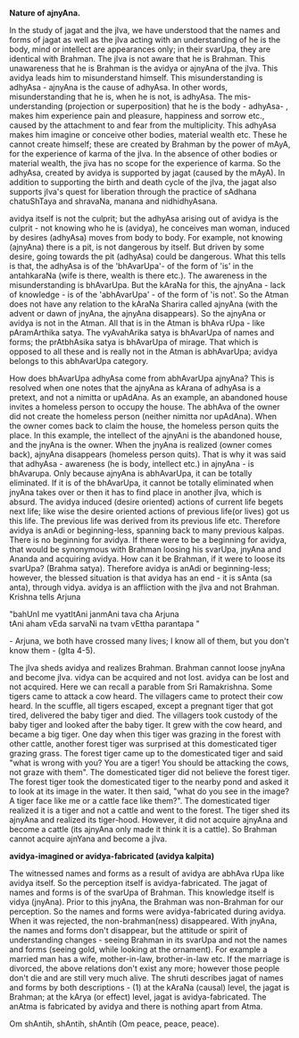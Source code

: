 <p><strong>Nature of ajnyAna.</strong></p>

<p>In the study of jagat and the jIva, we have understood that the names and forms of jagat as well as the jIva acting with an understanding of he is the body, mind or intellect are appearances only; in their svarUpa, they are identical with Brahman. The jIva is not aware that he is Brahman. This unawareness that he is Brahman is the avidya or ajnyAna of the jIva. This avidya leads him to misunderstand himself. This misunderstanding is adhyAsa - ajnyAna is the cause of adhyAsa. In other words, misunderstanding that he is, when he is not, is adhyAsa. The mis-understanding (projection or superposition) that he is the body - adhyAsa- , makes him experience pain and pleasure, happiness and sorrow etc., caused by the attachment to and fear from the multiplicity. This adhyAsa makes him imagine or conceive other bodies, material wealth etc. These he cannot create himself; these are created by Brahman by the power of mAyA, for the experience of karma of the jIva. In the absence of other bodies or material wealth, the jiva has no scope for the experience of karma. So the adhyAsa, created by avidya is supported by jagat (caused by the mAyA). In addition to supporting the birth and death cycle of the jIva, the jagat also supports jIva&#39;s quest for liberation through the practice of sAdhana chatuShTaya and shravaNa, manana and nidhidhyAsana.</p>

<p>avidya itself is not the culprit; but the adhyAsa arising out of avidya is the culprit - not knowing who he is (avidya), he conceives man woman, induced by desires (adhyAsa) moves from body to body. For example, not knowing (ajnyAna) there is a pit, is not dangerous by itself. But driven by some desire, going towards the pit (adhyAsa) could be dangerous. What this tells is that, the adhyAsa is of the &#39;bhAvarUpa&#39;- of the form of &#39;is&#39; in the antahkaraNa (wife is there, wealth is there etc.). The awareness in the misunderstanding is bhAvarUpa. But the kAraNa for this, the ajnyAna - lack of knowledge - is of the &#39;abhAvarUpa&#39; - of the form of &#39;is not&#39;. So the Atman does not have any relation to the kAraNa Sharira called ajnyAna (with the advent or dawn of jnyAna, the ajnyAna disappears). So the ajnyAna or avidya is not in the Atman. All that is in the Atman is bhAva rUpa - like pAramArthika satya. The vyAvahArika satya is bhAvarUpa of names and forms; the prAtbhAsika satya is bhAvarUpa of mirage. That which is opposed to all these and is really not in the Atman is abhAvarUpa; avidya belongs to this abhAvarUpa category.</p>

<p>How does bhAvarUpa adhyAsa come from abhAvarUpa ajnyAna? This is resolved when one notes that the ajnyAna as kArana of adhyAsa is a pretext, and not a nimitta or upAdAna. As an example, an abandoned house invites a homeless person to occupy the house. The abhAva of the owner did not create the homeless person (neither nimitta nor upAdAna). When the owner comes back to claim the house, the homeless person quits the place. In this example, the intellect of the ajnyAni is the abandoned house, and the jnyAna is the owner. When the jnyAna is realized (owner comes back), ajnyAna disappears (homeless person quits). That is why it was said that adhyAsa - awareness (he is body, intellect etc.) in ajnyAna - is bhAvarupa. Only because ajnyAna is abhAvarUpa, it can be totally eliminated. If it is of the bhAvarUpa, it cannot be totally eliminated when jnyAna takes over or then it has to find place in another jIva, which is absurd. The avidya induced (desire oriented) actions of current life begets next life; like wise the desire oriented actions of previous life(or lives) got us this life. The previous life was derived from its previous life etc. Therefore avidya is anAdi or beginning-less, spanning back to many previous kalpas.  There is no beginning for avidya. If there were to be a beginning for avidya, that would be synonymous with Brahman loosing his svarUpa, jnyAna and Ananda and acquiring avidya. How can it be Brahman, if it were to loose its svarUpa? (Brahma satya). Therefore avidya is anAdi or beginning-less; however, the blessed situation is that avidya has an end - it is sAnta (sa anta), through vidya. avidya is an affliction with the jIva and not Brahman. Krishna tells Arjuna</p>

<p>"bahUnI me vyatItAni janmAni tava cha Arjuna<br />
tAni aham vEda sarvaNi na tvam vEttha parantapa " </p>

<p>- Arjuna, we both have crossed many lives; I know all of them, but you don&#39;t know them - (gIta 4-5).</p>

<p>The jIva sheds avidya and realizes Brahman. Brahman cannot loose jnyAna and become jIva. vidya can be acquired and not lost. avidya can be lost and not acquired. Here we can recall a parable from Sri Ramakrishna. Some tigers came to attack a cow heard. The villagers came to protect their cow heard. In the scuffle, all tigers escaped, except a pregnant tiger that got tired, delivered the baby tiger and died. The villagers took custody of the baby tiger and looked after the baby tiger. It grew with the cow heard, and became a big tiger. One day when this tiger was grazing in the forest with other cattle, another forest tiger was surprised at this domesticated tiger grazing grass. The forest tiger came up to the domesticated tiger and said "what is wrong with you? You are a tiger! You should be attacking the cows, not graze with them". The domesticated tiger did not believe the forest tiger. The forest tiger took the domesticated tiger to the nearby pond and asked it to look at its image in the water. It then said, "what do you see in the image? A tiger face like me or a cattle face like them?". The domesticated tiger realized it is a tiger and not a cattle and went to the forest. The tiger shed its ajnyAna and realized its tiger-hood. However, it did not acquire ajnyAna and become a cattle (its ajnyAna only made it think it is a cattle). So Brahman cannot acquire ajnYana and become a jIva.</p>

<p><strong>avidya-imagined or avidya-fabricated (avidya kalpita)</strong></p>

<p>The witnessed names and forms as a result of avidya are abhAva rUpa like avidya itself. So the perception itself is avidya-fabricated. The jagat of names and forms is of the svarUpa of Brahman. This knowledge itself is vidya (jnyAna). Prior to this jnyAna, the Brahman was non-Brahman for our perception. So the names and forms were avidya-fabricated during avidya. When it was rejected, the non-brahman(ness) disappeared. With jnyAna, the names and forms don&#39;t disappear, but the attitude or spirit of understanding changes - seeing Brahman in its svarUpa and not the names and forms (seeing gold, while looking at the ornament). For example a married man has a wife, mother-in-law, brother-in-law etc. If the marriage is divorced, the above relations don&#39;t exist any more; however those people don&#39;t die and are still very much alive. The shruti describes jagat of names and forms by both descriptions - (1) at the kAraNa (causal) level, the jagat is Brahman; at the kArya (or effect) level, jagat is avidya-fabricated. The anAtma is fabricated by avidya and there is nothing apart from Atma.</p>

<p>Om shAntih, shAntih, shAntih (Om peace, peace, peace).</p>
